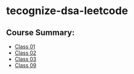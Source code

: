 # tecognize-dsa-leetcode

## Course Summary:
- [Class 01](./class-01/readme.md)
- [Class 02](./class-02/readme.md)
- [Class 03](./class-03/readme.md)
- [Class 09](./class-09/readme.md)
